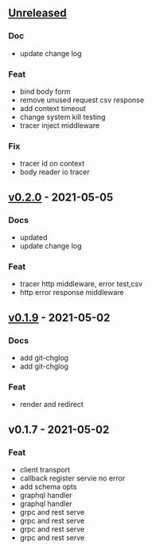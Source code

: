 <a name="unreleased"></a>
## [Unreleased]

### Doc
- update change log

### Feat
- bind body form
- remove unused request csv response
- add context timeout
- change system kill testing
- tracer inject middleware

### Fix
- tracer id on context
- body reader io tracer



<a name="v0.2.0"></a>
## [v0.2.0] - 2021-05-05
### Docs
- updated
- update change log

### Feat
- tracer http middleware, error test,csv
- http error response middleware


<a name="v0.1.9"></a>
## [v0.1.9] - 2021-05-02
### Docs
- add git-chglog
- add git-chglog

### Feat
- render and redirect


<a name="v0.1.7"></a>
## v0.1.7 - 2021-05-02
### Feat
- client transport
- callback register servie no error
- add schema opts
- graphql handler
- graphql handler
- grpc and rest serve
- grpc and rest serve
- grpc and rest serve
- grpc and rest serve


[Unreleased]: https://github.com/kubuskotak/bifrost/compare/v0.2.0...HEAD
[v0.2.0]: https://github.com/kubuskotak/bifrost/compare/v0.1.9...v0.2.0
[v0.1.9]: https://github.com/kubuskotak/bifrost/compare/v0.1.7...v0.1.9
